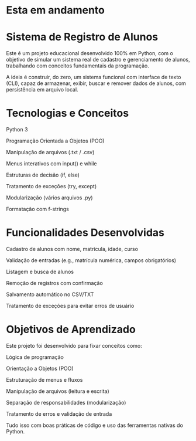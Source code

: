 # Esta em andamento 

  #  Sistema de Registro de Alunos
Este é um projeto educacional desenvolvido 100% em Python, com o objetivo de simular um sistema real de cadastro e gerenciamento de alunos, trabalhando com conceitos fundamentais da programação.

A ideia é construir, do zero, um sistema funcional com interface de texto (CLI), capaz de armazenar, exibir, buscar e remover dados de alunos, com persistência em arquivo local.

# Tecnologias e Conceitos
Python 3

Programação Orientada a Objetos (POO)

Manipulação de arquivos (.txt / .csv)

Menus interativos com input() e while

Estruturas de decisão (if, else)

Tratamento de exceções (try, except)

Modularização (vários arquivos .py)

Formatação com f-strings

#  Funcionalidades Desenvolvidas
Cadastro de alunos com nome, matrícula, idade, curso

Validação de entradas (e.g., matrícula numérica, campos obrigatórios)

Listagem e busca de alunos

Remoção de registros com confirmação

Salvamento automático no CSV/TXT

Tratamento de exceções para evitar erros de usuário
# Objetivos de Aprendizado
Este projeto foi desenvolvido para fixar conceitos como:

Lógica de programação

Orientação a Objetos (POO)

Estruturação de menus e fluxos

Manipulação de arquivos (leitura e escrita)

Separação de responsabilidades (modularização)

Tratamento de erros e validação de entrada

Tudo isso com boas práticas de código e uso das ferramentas nativas do Python.

